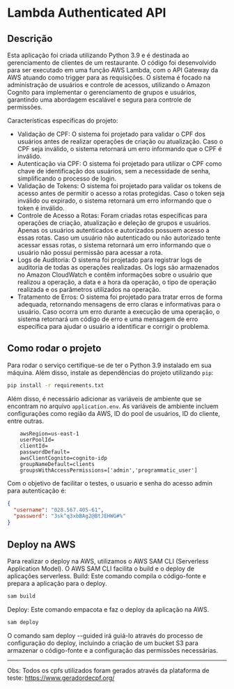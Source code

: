 # Lambda Authenticated API

## Descrição

Esta aplicação foi criada utilizando Python 3.9 e é destinada ao gerenciamento de clientes de um restaurante. O código foi desenvolvido para ser executado em uma função AWS Lambda, com o API Gateway da AWS atuando como trigger para as requisições. O sistema é focado na administração de usuários e controle de acessos, utilizando o Amazon Cognito para implementar o gerenciamento de grupos e usuários, garantindo uma abordagem escalável e segura para controle de permissões.

Características específicas do projeto:
- Validação de CPF: O sistema foi projetado para validar o CPF dos usuários antes de realizar operações de criação ou atualização. Caso o CPF seja inválido, o sistema retornará um erro informando que o CPF é inválido.
- Autenticação via CPF: O sistema foi projetado para utilizar o CPF como chave de identificação dos usuários, sem a necessidade de senha, simplificando o processo de login.
- Validação de Tokens: O sistema foi projetado para validar os tokens de acesso antes de permitir o acesso a rotas protegidas. Caso o token seja inválido ou expirado, o sistema retornará um erro informando que o token é inválido.
- Controle de Acesso a Rotas: Foram criadas rotas específicas para operações de criação, atualização e deleção de grupos e usuários. Apenas os usuários autenticados e autorizados possuem acesso a essas rotas. Caso um usuário não autenticado ou não autorizado tente acessar essas rotas, o sistema retornará um erro informando que o usuário não possui permissão para acessar a rota.
- Logs de Auditoria: O sistema foi projetado para registrar logs de auditoria de todas as operações realizadas. Os logs são armazenados no Amazon CloudWatch e contêm informações sobre o usuário que realizou a operação, a data e a hora da operação, o tipo de operação realizada e os parâmetros utilizados na operação.
- Tratamento de Erros: O sistema foi projetado para tratar erros de forma adequada, retornando mensagens de erro claras e informativas para o usuário. Caso ocorra um erro durante a execução de uma operação, o sistema retornará um código de erro e uma mensagem de erro específica para ajudar o usuário a identificar e corrigir o problema.

## Como rodar o projeto
Para rodar o serviço certifique-se de ter o Python 3.9 instalado em sua máquina. Além disso, instale as dependências do projeto utilizando `pip`:
```bash
pip install -r requirements.txt
```
Além disso, é necessário adicionar as variáveis de ambiente que se encontram no arquivo `application.env`. As variáveis de ambiente incluem configurações como região da AWS, ID do pool de usuários, ID do cliente, entre outras.

```env
    awsRegion=us-east-1
    userPoolId=
    clientId=
    passwordDefault=
    awsClientCognito=cognito-idp
    groupNameDefault=clients
    groupsWithAccessPermissions=['admin','programmatic_user']
```

Com o objetivo de facilitar o testes, o usuario e senha do acesso admin para autenticação é:
```json
{
  "username": "028.567.405-61",
  "password": "3sk^q3xbBAg2@BtJEHWG#%"
}
```

## Deploy na AWS

Para realizar o deploy na AWS, utilizamos o AWS SAM CLI (Serverless Application Model). O AWS SAM CLI facilita o build e o deploy de aplicações serverless.
Build: Este comando compila o código-fonte e prepara a aplicação para o deploy.
```bash
sam build
```

Deploy: Este comando empacota e faz o deploy da aplicação na AWS.
```bash
sam deploy
```
O comando sam deploy --guided irá guiá-lo através do processo de configuração do deploy, incluindo a criação de um bucket S3 para armazenar o código-fonte e a configuração das permissões necessárias.


---
Obs: Todos os cpfs utilizados foram gerados através da plataforma de teste: https://www.geradordecpf.org/